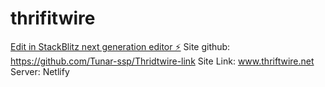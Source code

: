 # thrifitwire

[Edit in StackBlitz next generation editor ⚡️](https://stackblitz.com/~/github.com/ahmet342316/thrifitwire)
Site github: https://github.com/Tunar-ssp/Thridtwire-link
Site Link: www.thriftwire.net
Server: Netlify